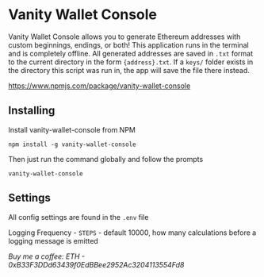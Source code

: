 # Vanity Wallet Console

Vanity Wallet Console allows you to generate Ethereum addresses with custom beginnings, endings, or both! This application runs in the terminal and is completely offline. All generated addresses are saved in `.txt` format to the current directory in the form `{address}.txt`. If a `keys/` folder exists in the directory this script was run in, the app will save the file there instead.

https://www.npmjs.com/package/vanity-wallet-console

## Installing

Install vanity-wallet-console from NPM
```
npm install -g vanity-wallet-console
```

Then just run the command globally and follow the prompts
```
vanity-wallet-console
```

## Settings

All config settings are found in the `.env` file

Logging Frequency - `STEPS` - default 10000, how many calculations before a logging message is emitted



*Buy me a coffee: ETH - 0xB33F3DDd63439f0EdBBee2952Ac3204113554Fd8*